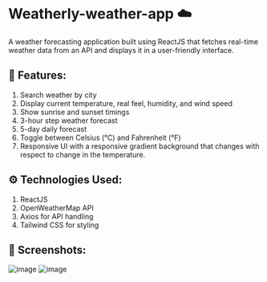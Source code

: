 # Weatherly-weather-app ☁️

A weather forecasting application built using ReactJS that fetches real-time weather data from an API and displays it in a user-friendly interface.

## 🚀 Features:

1. Search weather by city
2. Display current temperature, real feel, humidity, and wind speed
3. Show sunrise and sunset timings
4. 3-hour step weather forecast
5. 5-day daily forecast
6. Toggle between Celsius (°C) and Fahrenheit (°F)
7. Responsive UI with a responsive gradient background that changes with respect to change in the temperature.

## ⚙️ Technologies Used:

1. ReactJS
2. OpenWeatherMap API
3. Axios for API handling
4. Tailwind CSS for styling

## 📸 Screenshots:

![image](https://github.com/user-attachments/assets/15ca4eaf-9c2f-4a88-9f17-08c086ca171a)
![image](https://github.com/user-attachments/assets/d69989e9-01b1-429d-a804-c3abfb92e73a)


